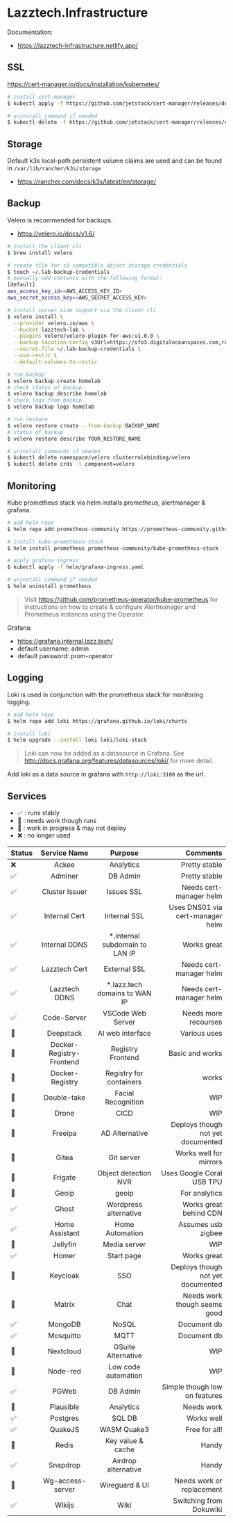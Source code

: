 # Lazztech.Infrastructure

Documentation:
- https://lazztech-infrastructure.netlify.app/

## SSL

https://cert-manager.io/docs/installation/kubernetes/

```bash
# install cert-manager
$ kubectl apply -f https://github.com/jetstack/cert-manager/releases/download/v1.3.1/cert-manager.yaml

# uninstall command if needed
$ kubectl delete -f https://github.com/jetstack/cert-manager/releases/download/v1.3.1/cert-manager.yaml
```

## Storage
Default k3s local-path persistent volume claims are used and can be found in `/var/lib/rancher/k3s/storage`

- https://rancher.com/docs/k3s/latest/en/storage/
## Backup

Velero is recommended for backups.

- https://velero.io/docs/v1.6/

```bash
# install the client cli
$ brew install velero
```

```bash
# create file for s3 compatible object storage credentials
$ touch ~/.lab-backup-credentials
# manually add contents with the following format:
[default]
aws_access_key_id=<AWS_ACCESS_KEY_ID>
aws_secret_access_key=<AWS_SECRET_ACCESS_KEY>
```

```bash
# install server side support via the client cli
$ velero install \
  --provider velero.io/aws \
  --bucket lazztech-lab \
  --plugins velero/velero-plugin-for-aws:v1.0.0 \
  --backup-location-config s3Url=https://sfo3.digitaloceanspaces.com,region=sfo3 \
  --secret-file ~/.lab-backup-credentials \
  --use-restic \
  --default-volumes-to-restic
```

```bash
# run backup
$ velero backup create homelab
# check status of backup
$ velero backup describe homelab
# check logs from backup
$ velero backup logs homelab
```

```bash
# run restore
$ velero restore create --from-backup BACKUP_NAME
# status of backup
$ velero restore describe YOUR_RESTORE_NAME
```

```bash
# uninstall commands if needed
$ kubectl delete namespace/velero clusterrolebinding/velero
$ kubectl delete crds -l component=velero
```

## Monitoring

Kube prometheus stack via helm installs prometheus, alertmanager & grafana.

```bash
# add helm repo
$ helm repo add prometheus-community https://prometheus-community.github.io/helm-charts

# install kube-prometheus-stack
$ helm install prometheus prometheus-community/kube-prometheus-stack

# apply grafana ingress
$ kubectl apply -f helm/grafana-ingress.yaml

# uninstall command if needed
$ helm uninstall prometheus
```

> Visit https://github.com/prometheus-operator/kube-prometheus for instructions on how to create & configure Alertmanager and Prometheus instances using the Operator.

Grafana:
- https://grafana.internal.lazz.tech/
- default username: admin
- default password: prom-operator

## Logging

Loki is used in conjunction with the prometheus stack for monitoring logging.

```bash
# add helm repo
$ helm repo add loki https://grafana.github.io/loki/charts

# install loki
$ helm upgrade --install loki loki/loki-stack
```

> Loki can now be added as a datasource in Grafana.
> See http://docs.grafana.org/features/datasources/loki/ for more detail.

Add loki as a data source in grafana with `http://loki:3100` as the url.

## Services
- ✅ : runs stably
- 🚧 : needs work though runs
- 🛑 : work in progress & may not deploy
- ❌ : no longer used

| Status      | Service Name | Purpose | Comments     |
| :---        |    :----:   | :----: |          ---: |
| ❌ | Ackee | Analytics | Pretty stable |
| ✅ | Adminer | DB Admin | Pretty stable |
| ✅ | Cluster Issuer | Issues SSL | Needs cert-manager helm |
| ✅ | Internal Cert | Internal SSL | Uses DNS01 via cert-manager helm |
| ✅ | Internal DDNS | *.internal subdomain to LAN IP | Works great |
| ✅ | Lazztech Cert | External SSL | Needs cert-manager helm |
| ✅ | Lazztech DDNS | *.lazz.tech domains to WAN IP | Needs cert-manager helm |
| ✅ | Code-Server | VSCode Web Server | Needs more recourses |
| 🚧 | Deepstack | AI web interface | Various uses |
| 🚧 | Docker-Registry-Frontend | Registry Frontend | Basic and works |
| 🚧 | Docker-Registry | Registry for containers | works |
| 🚧 | Double-take | Facial Recognition | WIP |
| 🛑 | Drone | CICD | WIP |
| 🚧 | Freeipa | AD Alternative | Deploys though not yet documented |
| 🚧 | Gitea | Git server | Works well for mirrors |
| 🚧 | Frigate | Object detection NVR | Uses Google Coral USB TPU |
| 🚧 | Geoip | geoip | For analytics |
| ✅ | Ghost | Wordpress alternative | Works great behind CDN |
| ✅ | Home Assistant | Home Automation | Assumes usb zigbee |
| 🚧 | Jellyfin | Media server | WIP |
| ✅ | Homer | Start page | Works great |
| 🚧 | Keycloak | SSO | Deploys though not yet documented |
| 🚧 | Matrix | Chat | Needs work though seems good |
| ✅ | MongoDB | NoSQL | Document db |
| ✅ | Mosquitto | MQTT | Document db |
| 🚧 | Nextcloud | GSuite Alternative | WIP |
| 🚧 | Node-red | Low code automation | WIP |
| ✅ | PGWeb | DB Admin | Simple though low on features |
| 🛑 | Plausible | Analytics | Needs work |
| ✅ | Postgres | SQL DB | Works well |
| ✅ | QuakeJS | WASM Quake3 | Free for all! |
| 🚧 | Redis | Key value & cache | Handy |
| ✅ | Snapdrop | Airdrop alternative | Handy |
| 🛑 | Wg-access-server | Wireguard & UI | Needs work or replacement |
| ✅ | Wikijs | Wiki | Switching from Dokuwiki |








